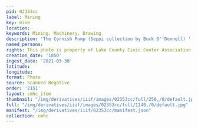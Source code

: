 ```yaml
---
pid: 02353cc
label: Mining
key: mine
location: 
keywords: Mining, Machinery, Drawing
description: 'The Cornish Pump (Seppi collection by Buck O''Donnell) '
named_persons: 
rights: This photo is property of Lake County Civic Center Association.
creation_date: '1850'
ingest_date: '2021-03-30'
latitude: 
longitude: 
format: Photo
source: Scanned Negative
order: '2151'
layout: cmhc_item
thumbnail: "/img/derivatives/iiif/images/02353cc/full/250,/0/default.jpg"
full: "/img/derivatives/iiif/images/02353cc/full/1140,/0/default.jpg"
manifest: "/img/derivatives/iiif/02353cc/manifest.json"
collection: cmhc
---
```

